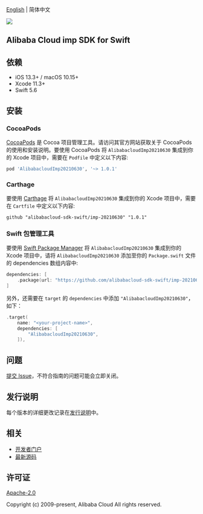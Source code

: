 [English](README.md) | 简体中文

![](https://aliyunsdk-pages.alicdn.com/icons/AlibabaCloud.svg)

## Alibaba Cloud imp SDK for Swift

## 依赖

- iOS 13.3+ / macOS 10.15+
- Xcode 11.3+
- Swift 5.6

## 安装

### CocoaPods

[CocoaPods](https://cocoapods.org) 是 Cocoa 项目管理工具。请访问其官方网站获取关于 CocoaPods 的使用和安装说明。要使用 CocoaPods 将 `AlibabacloudImp20210630` 集成到你的 Xcode 项目中，需要在 `Podfile` 中定义以下内容:

```ruby
pod 'AlibabacloudImp20210630', '~> 1.0.1'
```

### Carthage

要使用 [Carthage](https://github.com/Carthage/Carthage) 将 `AlibabacloudImp20210630` 集成到你的 Xcode 项目中，需要在 `Cartfile` 中定义以下内容:

```ogdl
github "alibabacloud-sdk-swift/imp-20210630" "1.0.1"
```

### Swift 包管理工具

要使用 [Swift Package Manager](https://swift.org/package-manager/) 将 `AlibabacloudImp20210630` 集成到你的 Xcode 项目中，请将 `AlibabacloudImp20210630` 添加至你的 `Package.swift` 文件的 dependencies 数组内容中:

```swift
dependencies: [
    .package(url: "https://github.com/alibabacloud-sdk-swift/imp-20210630.git", from: "1.0.1")
]
```

另外，还需要在 `target` 的 `dependencies` 中添加 `"AlibabacloudImp20210630"`，如下：

```swift
.target(
    name: "<your-project-name>",
    dependencies: [
        "AlibabacloudImp20210630",
    ]),
```

## 问题

[提交 Issue](https://github.com/alibabacloud-sdk-swift/imp-20210630/issues/new)，不符合指南的问题可能会立即关闭。

## 发行说明

每个版本的详细更改记录在[发行说明](./ChangeLog.txt)中。

## 相关

* [开发者门户](https://next.api.aliyun.com/home)
* [最新源码](https://github.com/alibabacloud-sdk-swift/imp-20210630)

## 许可证

[Apache-2.0](http://www.apache.org/licenses/LICENSE-2.0)

Copyright (c) 2009-present, Alibaba Cloud All rights reserved.
